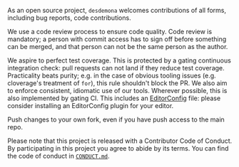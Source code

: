 As an open source project, `desdemona` welcomes contributions of all
forms, including bug reports, code contributions.

We use a code review process to ensure code quality. Code review is
mandatory; a person with commit access has to sign off before
something can be merged, and that person can not be the same person as
the author.

We aspire to perfect test coverage. This is protected by a gating continuous
integration check: pull requests can not land if they reduce test
coverage. Practicality beats purity; e.g. in the case of obvious tooling
issues (e.g. cloverage's treatment of `for`), this rule shouldn't block the
PR. We also aim to enforce consistent, idiomatic use of our tools. Wherever
possible, this is also implemented by gating CI. This includes an
[EditorConfig][ec] file: please consider installing an EditorConfig plugin for
your editor.

Push changes to your own fork, even if you have push access to the
main repo.

Please note that this project is released with a Contributor Code of
Conduct. By participating in this project you agree to abide by its
terms. You can find the code of conduct in [`CONDUCT.md`][conduct].

[ec]: http://editorconfig.org/
[conduct]: https://github.com/RackSec/desdemona/blob/master/CONDUCT.md
